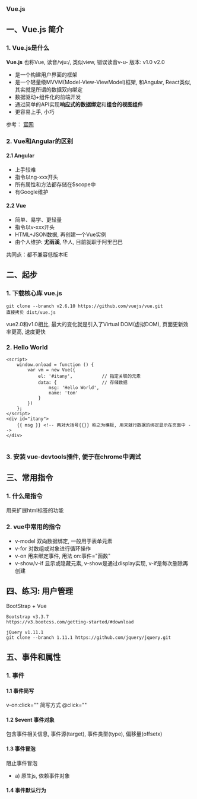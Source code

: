 ### Vue.js

## 一、Vue.js 简介
### 1. Vue.js是什么
**Vue.js** 也称Vue, 读音/vju:/, 类似view, 错误读音v-u-
版本: v1.0 v2.0

+ 是一个构建用户界面的框架
+ 是一个轻量级MVVM(Model-View-ViewModel)框架, 和Angular, React类似, 其实就是所谓的数据双向绑定
+ 数据驱动+组件化的前端开发
+ 通过简单的API实现**响应式的数据绑定**和**组合的视图组件**
+ 更容易上手, 小巧

参考： [官网](https://cn.vuejs.org/)

### 2. Vue和Angular的区别

#### 2.1 Angular
+ 上手较难
+ 指令以ng-xxx开头
+ 所有属性和方法都存储在$scope中
+ 有Google维护

#### 2.2 Vue
+ 简单、易学、更轻量
+ 指令以v-xxx开头
+ HTML+JSON数据, 再创建一个Vue实例
+ 由个人维护: **尤雨溪**, 华人, 目前就职于阿里巴巴

共同点：都不兼容低版本IE


## 二、起步
### 1. 下载核心库 vue.js
```
git clone --branch v2.6.10 https://github.com/vuejs/vue.git
直接拷贝 dist/vue.js
```
vue2.0和v1.0相比, 最大的变化就是引入了Virtual DOM(虚拟DOM), 页面更新效率更高, 速度更快

### 2. Hello World
```
<script>
	window.onload = function () {
		var vm = new Vue({
			el: '#itany',           // 指定关联的元素
			data: {                 // 存储数据
				msg: 'Hello World',
				name: 'tom'
			}
		})
	};
</script>
<div id="itany">
	{{ msg }} <!-- 两对大括号{{}} 称之为模板, 用来就行数据的绑定显示在页面中 -->
</div>
	
```

### 3. 安装 vue-devtools插件, 便于在chrome中调试


## 三、常用指令

### 1. 什么是指令
用来扩展html标签的功能
### 2. vue中常用的指令
+ v-model 双向数据绑定, 一般用于表单元素
+ v-for 对数组或对象进行循环操作
+ v-on 用来绑定事件, 用法 on:事件="函数"
+  v-show/v-if 显示或隐藏元素, v-show是通过display实现, v-if是每次删除再创建


## 四、练习: 用户管理
BootStrap + Vue

```
Bootstrap v3.3.7 
https://v3.bootcss.com/getting-started/#download

jQuery v1.11.1 
git clone --branch 1.11.1 https://github.com/jquery/jquery.git
```

## 五、事件和属性

### 1. 事件
#### 1.1 事件简写
v-on:click="" 简写方式 @click=""  

#### 1.2 $event 事件对象 
包含事件相关信息, 事件源(target), 事件类型(type), 偏移量(offsetx)

#### 1.3 事件冒泡
阻止事件冒泡
+ a) 原生js, 依赖事件对象


#### 1.4 事件默认行为